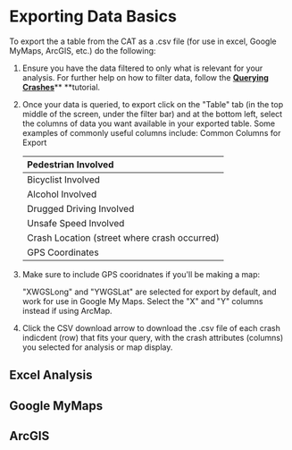 # Exporting Data Basics

To export the a table from the CAT as a .csv file \(for use in excel, Google MyMaps, ArcGIS, etc.\) do the following:

1. Ensure you have the data filtered to only what is relevant for your analysis. For further help on how to filter data, follow the [**Querying Crashes**](/chapter1/filtering-crashes.md)** **tutorial.

2. Once your data is queried, to export click on the "Table" tab \(in the top middle of the screen, under the filter bar\) and at the bottom left, select the columns of data you want available in your exported table. Some examples of commonly useful columns include: Common Columns for Export

   | Pedestrian Involved |
   | :--- |
   | Bicyclist Involved |
   | Alcohol Involved |
   | Drugged Driving Involved |
   | Unsafe Speed Involved |
   | Crash Location \(street where crash occurred\) |
   | GPS Coordinates |

3. Make sure to include GPS cooridnates if you'll be making a map:

    "XWGSLong" and "YWGSLat" are selected for export by default, and work for use in Google My Maps. Select the "X" and "Y" columns instead if using ArcMap.

4. Click the CSV download arrow to download the .csv file of each crash indicdent \(row\) that fits your query, with the crash attributes \(columns\) you selected for analysis or map display.

## Excel Analysis

## Google MyMaps

## ArcGIS



